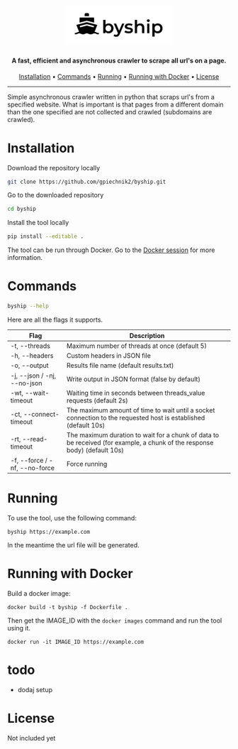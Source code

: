 <h1 align="center">
  <img src="static/logo.jpg" alt="byship" width="240px"></a>
  <br>
</h1>

<h4 align="center">A fast, efficient and asynchronous crawler to scrape all url's on a page.</h4>
      
<p align="center">
  <a href="#installation">Installation</a> •
  <a href="#commands">Commands</a> •
  <a href="#running">Running</a> •
  <a href="#running-with-docker">Running with Docker</a> •
  <a href="#license">License</a>
</p>

---
Simple asynchronous crawler written in python that scraps url's from a specified website. What is important is that pages from a different domain than the one specified are not collected and crawled (subdomains are crawled).

# Installation

Download the repository locally
```sh
git clone https://github.com/gpiechnik2/byship.git
```

Go to the downloaded repository
```sh
cd byship
```

Install the tool locally
```sh
pip install --editable .

```

The tool can be run through Docker. Go to the [Docker session](#running-with-docker) for more information.

# Commands
```sh
byship --help
```

Here are all the flags it supports.

| Flag                          | Description                                                                                                               |
| ----------------------------- | ------------------------------------------------------------------------------------------------------------------------- |
| -t, --threads                 | Maximum number of threads at once (default 5)                                                                             |
| -h, --headers                 | Custom headers in JSON file                                                                                               |
| -o, --output                  | Results file name (default results.txt)                                                                                   |
| -j, --json / -nj, --no-json   | Write output in JSON format (false by default)                                                                            |
| -wt, --wait-timeout           | Waiting time in seconds between threads_value requests (default 2s)                                                       |
| -ct, --connect-timeout        | The maximum amount of time to wait until a socket connection to the requested host is established (default 10s)           |
| -rt, --read-timeout           | The maximum duration to wait for a chunk of data to be received (for example, a chunk of the response body) (default 10s) |
| -f, --force / -nf, --no-force | Force running                                                                                                             |

# Running
To use the tool, use the following command:

```console
byship https://example.com
```

In the meantime the url file will be generated.

# Running with Docker
Build a docker image:

```
docker build -t byship -f Dockerfile . 
```

Then get the IMAGE_ID with the `docker images` command and run the tool using it.
```
docker run -it IMAGE_ID https://example.com
```

# todo
- dodaj setup

# License
Not included yet
